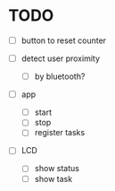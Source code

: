 # TODO

- [ ] button to reset counter


- [ ] detect user proximity
  - [ ] by bluetooth?

- [ ] app
  - [ ] start
  - [ ] stop
  - [ ] register tasks

- [ ] LCD
  - [ ] show status
  - [ ] show task
